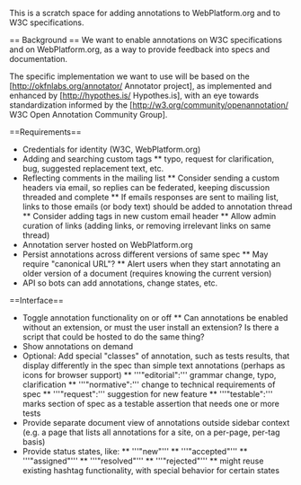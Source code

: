 This is a scratch space for adding annotations to WebPlatform.org and to W3C specifications.

== Background ==
We want to enable annotations on W3C specifications and on WebPlatform.org, as a way to provide feedback into specs and documentation.

The specific implementation we want to use will be based on the [http://okfnlabs.org/annotator/ Annotator project], as implemented and enhanced by [http://hypothes.is/ Hypothes.is], with an eye towards standardization informed by the [http://w3.org/community/openannotation/ W3C Open Annotation Community Group].

==Requirements==
* Credentials for identity (W3C, WebPlatform.org)
* Adding and searching custom tags
** typo, request for clarification, bug, suggested replacement text, etc.
* Reflecting comments in the mailing list
** Consider sending a custom headers via email, so replies can be federated, keeping discussion threaded and complete
** If emails responses are sent to mailing list, links to those emails (or body text) should be added to annotation thread
** Consider adding tags in new custom email header
** Allow admin curation of links (adding links, or removing irrelevant links on same thread)
* Annotation server hosted on WebPlatform.org
* Persist annotations across different versions of same spec
** May require "canonical URL"?
** Alert users when they start annotating an older version of a document (requires knowing the current version)
* API so bots can add annotations, change states, etc.

==Interface==
* Toggle annotation functionality on or off
** Can annotations be enabled without an extension, or must the user install an extension? Is there a script that could be hosted to do the same thing?
* Show annotations on demand
* Optional: Add special "classes" of annotation, such as tests results, that display differently in the spec than simple text annotations (perhaps as icons for browser support)
** '''"editorial":''' grammar change, typo, clarification
** '''"normative":''' change to technical requirements of spec
** '''"request":''' suggestion for new feature
** '''"testable":''' marks section of spec as a testable assertion that needs one or more tests
* Provide separate document view of annotations outside sidebar context (e.g. a page that lists all annotations for a site, on a per-page, per-tag basis)
* Provide status states, like:
** '''"new"''' 
** '''"accepted"''' 
** '''"assigned"''' 
** '''"resolved"''' 
** '''"rejected"''' 
** might reuse existing hashtag functionality, with special behavior for certain states